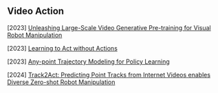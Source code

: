 ## Video Action

[2023] [Unleashing Large-Scale Video Generative Pre-training for Visual Robot Manipulation](https://arxiv.org/abs/2312.13139)

[2023] [Learning to Act without Actions](https://arxiv.org/abs/2312.10812)

[2023] [Any-point Trajectory Modeling for Policy Learning](https://arxiv.org/abs/2401.00025)

[2024] [Track2Act: Predicting Point Tracks from Internet Videos enables Diverse Zero-shot Robot Manipulation](https://arxiv.org/abs/2405.01527)